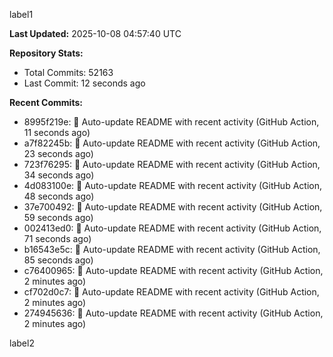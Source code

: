 
label1 
<!-- ACTIVITY_START -->
**Last Updated:** 2025-10-08 04:57:40 UTC

**Repository Stats:**
- Total Commits: 52163
- Last Commit: 12 seconds ago

**Recent Commits:**
- 8995f219e: 🤖 Auto-update README with recent activity (GitHub Action, 11 seconds ago)
- a7f82245b: 🤖 Auto-update README with recent activity (GitHub Action, 23 seconds ago)
- 723f76295: 🤖 Auto-update README with recent activity (GitHub Action, 34 seconds ago)
- 4d083100e: 🤖 Auto-update README with recent activity (GitHub Action, 48 seconds ago)
- 37e700492: 🤖 Auto-update README with recent activity (GitHub Action, 59 seconds ago)
- 002413ed0: 🤖 Auto-update README with recent activity (GitHub Action, 71 seconds ago)
- b16543e5c: 🤖 Auto-update README with recent activity (GitHub Action, 85 seconds ago)
- c76400965: 🤖 Auto-update README with recent activity (GitHub Action, 2 minutes ago)
- cf702d0c7: 🤖 Auto-update README with recent activity (GitHub Action, 2 minutes ago)
- 274945636: 🤖 Auto-update README with recent activity (GitHub Action, 2 minutes ago)
<!-- ACTIVITY_END -->

label2
